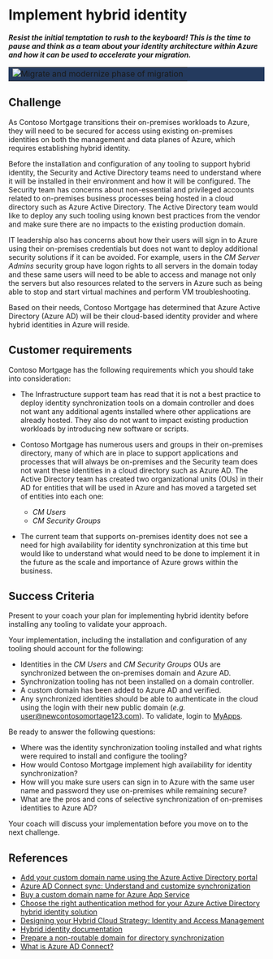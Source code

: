 # Implement hybrid identity

***Resist the initial temptation to rush to the keyboard! This is the time to pause and think as a team about your identity architecture within Azure and how it can be used to accelerate your migration.***

<table style="width: 100%; background-color: #243A5E; text-align: center">
<tr>
<td align="center"><img style="border: 0px" src="images/migrate_header_migrate.png" alt="Migrate and modernize phase of migration" /></td>
</tr>
</table>

## Challenge

As Contoso Mortgage transitions their on-premises workloads to Azure, they will need to be secured for access using existing on-premises identities on both the management and data planes of Azure, which requires establishing hybrid identity.

Before the installation and configuration of any tooling to support hybrid identity, the Security and Active Directory teams need to understand where it will be installed in their environment and how it will be configured. The Security team has concerns about non-essential and privileged accounts related to on-premises business processes being hosted in a cloud directory such as Azure Active Directory. The Active Directory team would like to deploy any such tooling using known best practices from the vendor and make sure there are no impacts to the existing production domain.

IT leadership also has concerns about how their users will sign in to Azure using their on-premises credentials but does not want to deploy additional security solutions if it can be avoided. For example, users in the *CM Server Admins* security group have logon rights to all servers in the domain today and these same users will need to be able to access and manage not only the servers but also resources related to the servers in Azure such as being able to stop and start virtual machines and perform VM troubleshooting.

Based on their needs, Contoso Mortgage has determined that Azure Active Directory (Azure AD) will be their cloud-based identity provider and where hybrid identities in Azure will reside.

## Customer requirements

Contoso Mortgage has the following requirements which you should take into consideration:

* The Infrastructure support team has read that it is not a best practice to deploy identity synchronization tools on a domain controller and does not want any additional agents installed where other applications are already hosted. They also do not want to impact existing production workloads by introducing new software or scripts.
* Contoso Mortgage has numerous users and groups in their on-premises directory, many of which are in place to support applications and processes that will always be on-premises and the Security team does not want these identities in a cloud directory such as Azure AD. The Active Directory team has created two organizational units (OUs) in their AD for entities that will be used in Azure and has moved a targeted set of entities into each one:

    * *CM Users*
    * *CM Security Groups*

* The current team that supports on-premises identity does not see a need for high availability for identity synchronization at this time but would like to understand what would need to be done to implement it in the future as the scale and importance of Azure grows within the business.

## Success Criteria

Present to your coach your plan for implementing hybrid identity before installing any tooling to validate your approach.

Your implementation, including the installation and configuration of any tooling should account for the following:

* Identities in the *CM Users* and *CM Security Groups* OUs are synchronized between the on-premises domain and Azure AD.
* Synchronization tooling has not been installed on a domain controller.
* A custom domain has been added to Azure AD and verified.
* Any synchronized identities should be able to authenticate in the cloud using the login with their new public domain (*e.g.* user@newcontosomortage123.com). To validate, login to <a href="https://myapps.microsoft.com" target="_blank">MyApps</a>.

Be ready to answer the following questions:

* Where was the identity synchronization tooling installed and what rights were required to install and configure the tooling?
* How would Contoso Mortgage implement high availability for identity synchronization?
* How will you make sure users can sign in to Azure with the same user name and password they use on-premises while remaining secure?
* What are the pros and cons of selective synchronization of on-premises identities to Azure AD?

Your coach will discuss your implementation before you move on to the next challenge.

## References

* <a href="https://docs.microsoft.com/azure/active-directory/fundamentals/add-custom-domain" target="_blank">Add your custom domain name using the Azure Active Directory portal</a>
* <a href="https://docs.microsoft.com/azure/active-directory/hybrid/how-to-connect-sync-whatis" target="_blank">Azure AD Connect sync: Understand and customize synchronization</a>
* <a href="https://learn.microsoft.com/en-us/azure/app-service/manage-custom-dns-buy-domain" target="_blank">Buy a custom domain name for Azure App Service</a>
* <a href="https://docs.microsoft.com/en-us/azure/active-directory/hybrid/choose-ad-authn" target="_blank">Choose the right authentication method for your Azure Active Directory hybrid identity solution</a>
* <a href="https://docs.microsoft.com/en-us/azure/active-directory/hybrid/plan-hybrid-identity-design-considerations-overview" target="_blank">Designing your Hybrid Cloud Strategy: Identity and Access Management</a>
* <a href="https://docs.microsoft.com/azure/active-directory/hybrid/" target="_blank">Hybrid identity documentation</a>
* <a href="https://docs.microsoft.com/office365/enterprise/prepare-a-non-routable-domain-for-directory-synchronization" target="_blank">Prepare a non-routable domain for directory synchronization</a>
* <a href="https://docs.microsoft.com/azure/active-directory/hybrid/whatis-azure-ad-connect" target="_blank">What is Azure AD Connect?</a>